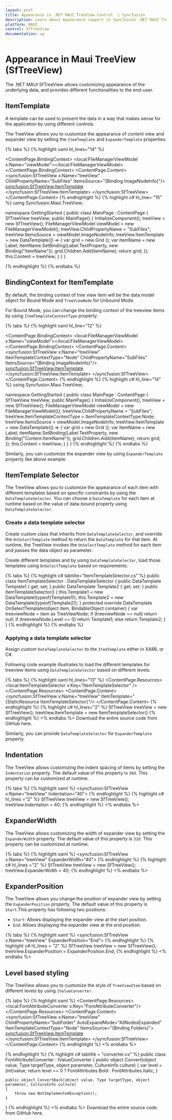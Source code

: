 ```yaml
---
layout: post
title: Appearance in .NET MAUI TreeView Control  | Syncfusion
description: Learn about Appearance support in Syncfusion .NET MAUI TreeView (SfTreeView) Control and more details.
platform: MAUI
control: SfTreeView
documentation: ug
---
```


# Appearance in Maui TreeView (SfTreeView)

The .NET MAUI SfTreeView allows customizing appearance of the underlying data, and provides different functionalities to the end-user.

## ItemTemplate
 
A template can be used to present the data in a way that makes sense for the application by using different controls.

The TreeView allows you to customize the appearance of content view and expander view by setting the `ItemTemplate` and `ExpanderTemplate` properties.

{% tabs %}
{% highlight xaml hl_lines="14" %}
<?xml version="1.0" encoding="utf-8" ?>
<ContentPage xmlns="http://schemas.microsoft.com/dotnet/2021/maui"
             xmlns:x="http://schemas.microsoft.com/winfx/2009/xaml"
             xmlns:syncfusion="clr-namespace:Syncfusion.Maui.TreeView;assembly=Syncfusion.Maui.TreeView"
             xmlns:local="clr-namespace:GettingStarted;assembly=GettingStarted"
             x:Class="GettingStarted.MainPage">
    <ContentPage.BindingContext>
       <local:FileManagerViewModel x:Name="viewModel"></local:FileManagerViewModel>
    </ContentPage.BindingContext>
    <ContentPage.Content>
       <syncfusion:SfTreeView x:Name="treeView"
                              ChildPropertyName="SubFiles"
                              ItemsSource="{Binding ImageNodeInfo}"/>
             <syncfusion:SfTreeView.ItemTemplate>
                <DataTemplate>
                    <Grid Padding="5,0,0,0">
                        <Label Text="{Binding ItemName}" 
                               VerticalTextAlignment="Center"/>
                   </Grid>
                </DataTemplate>
            </syncfusion:SfTreeView.ItemTemplate>
       </syncfusion:SfTreeView>
    </ContentPage.Content>
</ContentPage>
{% endhighlight %}
{% highlight c#  hl_line= "15" %}
using Syncfusion.Maui.TreeView;

namespace GettingStarted
{
    public class MainPage : ContentPage
    {
        SfTreeView treeView;
        public MainPage()
        {
            InitializeComponent();
            treeView = new SfTreeView();
            FileManagerViewModel viewModel = new FileManagerViewModel();
            treeView.ChildPropertyName = "SubFiles";
            treeView.ItemsSource = viewModel.ImageNodeInfo; 
            treeView.ItemTemplate = new DataTemplate(() => {
                var grid = new Grid ();
                var itemName = new Label;
                itemName.SetBinding(Label.TextProperty, new Binding("ItemName"));
                grid.Children.Add(itemName);
                return grid;
            });
            this.Content = treeView;
        }
    }
}

{% endhighlight %}
{% endtabs %}

## BindingContext for ItemTemplate

By default, the binding context of tree view item will be the data model object for Bound Mode and `TreeViewNode` for Unbound Mode.

For Bound Mode, you can change the binding context of the treeview items by using `ItemTemplateContextType` property.

{% tabs %}
{% highlight xaml hl_line="12" %}
<?xml version="1.0" encoding="utf-8" ?>
<ContentPage xmlns="http://schemas.microsoft.com/dotnet/2021/maui"
             xmlns:x="http://schemas.microsoft.com/winfx/2009/xaml"
             xmlns:syncfusion="clr-namespace:Syncfusion.Maui.TreeView;assembly=Syncfusion.Maui.TreeView"
             xmlns:local="clr-namespace:GettingStarted;assembly=GettingStarted"
             x:Class="GettingStarted.MainPage">
    <ContentPage.BindingContext>
       <local:FileManagerViewModel x:Name="viewModel"></local:FileManagerViewModel>
    </ContentPage.BindingContext>
    <ContentPage.Content>
       <syncfusion:SfTreeView x:Name="treeView"
                              ItemTemplateContextType="Node"
                              ChildPropertyName="SubFiles"
                              ItemsSource="{Binding ImageNodeInfo}"/>
             <syncfusion:SfTreeView.ItemTemplate>
                <DataTemplate>
                    <Grid Padding="5,0,0,0">
                        <Label Text="{Binding Content.ItemName}" 
                               VerticalTextAlignment="Center"/>
                   </Grid>
                </DataTemplate>
            </syncfusion:SfTreeView.ItemTemplate>
       </syncfusion:SfTreeView>
    </ContentPage.Content>
</ContentPage>
{% endhighlight %}
{% highlight c# hl_line="14" %}
using Syncfusion.Maui.TreeView;

namespace GettingStarted
{
    public class MainPage : ContentPage
    {
        SfTreeView treeView;
        public MainPage()
        {
            InitializeComponent();
            treeView = new SfTreeView();
            FileManagerViewModel viewModel = new FileManagerViewModel());
            treeView.ChildPropertyName = "SubFiles";
            treeView.ItemTemplateContextType = ItemTemplateContextType.Node;
            treeView.ItemsSource = viewModel.ImageNodeInfo; 
            treeView.ItemTemplate = new DataTemplate(() => {
                var grid = new Grid ();
                var itemName = new Label;
                itemName.SetBinding(Label.TextProperty, new Binding("Content.ItemName"));
                grid.Children.Add(itemName);
                return grid;
            });
            this.Content = treeView;
        }
    }
}
{% endhighlight %}
{% endtabs %}

Similarly, you can customize the expander view by using `ExpanderTemplate` property like above example.

## ItemTemplate Selector

The TreeView allows you to customize the appearance of each item with different templates based on specific constraints by using the `DataTemplateSelector`. You can choose a `DataTemplate` for each item at runtime based on the value of data-bound property using `DataTemplateSelector`.

### Create a data template selector

Create custom class that inherits from `DataTemplateSelector`, and override the `OnSelectTemplate` method to return the `DataTemplate` for that item. At runtime, the TreeView invokes the `OnSelectTemplate` method for each item and passes the data object as parameter.

Create different templates and by using `DataTemplateSelector`, load those templates using `OnSelectTemplate` based on requirements.

{% tabs %}
{% highlight c# tabtitle="ItemTemplateSelector.cs" %}
public class ItemTemplateSelector : DataTemplateSelector
{
    public DataTemplate Template1 { get; set; }
    public DataTemplate Template2 { get; set; }
    public ItemTemplateSelector()
    {
        this.Template1 = new DataTemplate(typeof(Template1));
        this.Template2 = new DataTemplate(typeof(Template2));
    }
    protected override DataTemplate OnSelectTemplate(object item, BindableObject container)
    {
        var treeviewNode = item as TreeViewNode;
        if (treeviewNode == null)
            return null;
        if (treeviewNode.Level == 0)
            return Template1;
        else
            return Template2;
    }
}
{% endhighlight %}
{% endtabs %}

### Applying a data template selector

Assign custom `DataTemplateSelector` to the `ItemTemplate` either in XAML or C#.

Following code example illustrates to load the different templates for treeview items using `DataTemplateSelector` based on different levels.

{% tabs %}
{% highlight xaml hl_lines="13" %}
<ContentPage  xmlns="http://schemas.microsoft.com/dotnet/2021/maui"
             xmlns:x="http://schemas.microsoft.com/winfx/2009/xaml"
             xmlns:syncfusion="clr-namespace:Syncfusion.Maui.TreeView;assembly=Syncfusion.Maui.TreeView"
             xmlns:local="clr-namespace:GettingStarted;assembly=GettingStarted"
             x:Class="GettingStarted.MainPage">
  <ContentPage.Resources>
    <ResourceDictionary>
      <local:ItemTemplateSelector x:Key="ItemTemplateSelector" />
    </ResourceDictionary>
  </ContentPage.Resources>
     <ContentPage.Content>
        <syncfusion:SfTreeView x:Name="treeView" 
                               ItemTemplate="{StaticResource ItemTemplateSelector}"/>
    </ContentPage.Content>
</ContentPage>
{% endhighlight %}
{% highlight c# hl_lines="2" %}
SfTreeView treeView = new SfTreeView();
treeView.ItemTemplate = new ItemTemplateSelector()
{% endhighlight %}
<% endtabs %>
Download the entire source code from GitHub here.

Similarly, you can provide `DataTemplateSelector` for `ExpanderTemplate` property.

## Indentation

The TreeView allows customizing the indent spacing of items by setting the `Indentation` property. The default value of this property is `30d`. This property can be customized at runtime.

{% tabs %}
{% highlight xaml %}
<syncfusion:SfTreeView x:Name="treeView" Indentation="40">
{% endhighlight %}
{% highlight c# hl_lines ="2" %}
SfTreeView treeView = new SfTreeView();
treeView.Indentation = 40;
{% endhighlight %}
<% endtabs %>

## ExpanderWidth

The TreeView allows customizing the width of expander view by setting the `ExpanderWidth` property. The default value of this property is `32d`. This property can be customized at runtime.

{% tabs %}
{% highlight xaml %}
<syncfusion:SfTreeView x:Name="treeView" ExpanderWidth="40">
{% endhighlight %}
{% highlight c# hl_lines ="2" %}
SfTreeView treeView = new SfTreeView();
treeView.ExpanderWidth = 40;
{% endhighlight %}
<% endtabs %>

## ExpanderPosition

The TreeView allows you change the position of expander view by setting the `ExpanderPosition` property. The default value of this property is `Start`.This property has following two positions:

* `Start`: Allows displaying the expander view at the start position.
* `End`: Allows displaying the expander view at the end position.

{% tabs %}
{% highlight xaml %}
<syncfusion:SfTreeView x:Name="treeView" ExpanderPosition="End">
{% endhighlight %}
{% highlight c# hl_lines = "2" %}
SfTreeView treeView = new SfTreeView();
treeView.ExpanderPosition = ExpanderPosition.End;
{% endhighlight %}
<% endtabs %>

## Level based styling

The TreeView allows you to customize the style of `TreeViewItem` based on different levels by using `IValueConverter`.

{% tabs %}
{% highlight xaml %}
<ContentPage  xmlns="http://schemas.microsoft.com/dotnet/2021/maui"
             xmlns:x="http://schemas.microsoft.com/winfx/2009/xaml"
             xmlns:syncfusion="clr-namespace:Syncfusion.Maui.TreeView;assembly=Syncfusion.Maui.TreeView"
             xmlns:local="clr-namespace:GettingStarted;assembly=GettingStarted"
             x:Class="GettingStarted.MainPage">
<ContentPage.Resources>
    <ResourceDictionary>
        <local:FontAttributeConverter x:Key="FontAttributeConverter"/>
    </ResourceDictionary>
</ContentPage.Resources>
<ContentPage.Content>
    <syncfusion:SfTreeView x:Name="treeView"
                           ChildPropertyName="SubFolder"
                           AutoExpandMode="AllNodesExpanded"
                           ItemTemplateContextType="Node"
                           ItemsSource="{Binding Folders}">
        <syncfusion:SfTreeView.ItemTemplate>
            <DataTemplate>
                        <Label LineBreakMode="NoWrap"
                               Text="{Binding Content.FolderName}"
                               FontSize="Medium"
                               FontAttributes="{Binding Level,Converter={x:StaticResource FontAttributeConverter}}"/>
            </DataTemplate>
        </syncfusion:SfTreeView.ItemTemplate>
    </syncfusion:SfTreeView>
</ContentPage.Content>
</ContentPage>
{% endhighlight %}
<% endtabs %>

{% endhighlight %}
{% highlight c# tabtitle = "converter.cs" %}
public class FontAttributeConverter : IValueConverter
{
    public object Convert(object value, Type targetType, object parameter, CultureInfo culture)
    {
        var level = (int)value;
        return level == 0 ? FontAttributes.Bold : FontAttributes.Italic;
    }

    public object ConvertBack(object value, Type targetType, object parameter, CultureInfo culture)
    {
        throw new NotImplementedException();
    }
}
{% endhighlight %}
<% endtabs %>
Download the entire source code from GitHub here.
